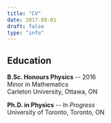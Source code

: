 ```yaml
---
title: "CV"
date: 2017-09-01
draft: false
type: "info"
---
```


## Education

**B.Sc. Honours Physics** -- 2016  
Minor in Mathematics  
Carleton University, Ottawa, ON

**Ph.D. in Physics** -- *In Progress*  
University of Toronto, Toronto, ON
